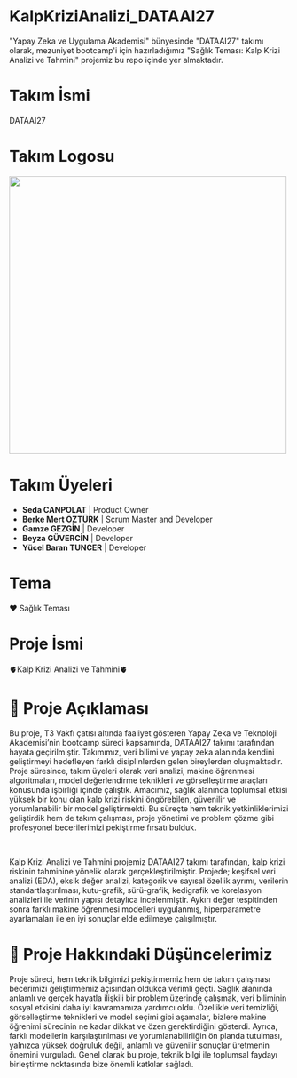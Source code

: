# KalpKriziAnalizi_DATAAI27
"Yapay Zeka ve Uygulama Akademisi" bünyesinde "DATAAI27" takımı olarak, mezuniyet bootcamp'i için hazırladığımız "Sağlık Teması: Kalp Krizi Analizi ve Tahmini" projemiz bu repo içinde yer almaktadır.

# **Takım İsmi**

DATAAI27

# **Takım Logosu**

<img width="500" height="500" src="https://github.com/StarLordBerke4/KalpKriziAnalizi_DATAAI27/blob/main/G%C3%B6rseller/DATAAI27%20Logo.png">

# **Takım Üyeleri**
- <b>Seda CANPOLAT</b> | Product Owner
- <b>Berke Mert ÖZTÜRK</b> | Scrum Master and Developer
- <b>Gamze GEZGİN</b> | Developer
- <b>Beyza GÜVERCİN</b> | Developer
- <b>Yücel Baran TUNCER</b> | Developer

# **Tema**
❤️ Sağlık Teması

# **Proje İsmi**
🫀Kalp Krizi Analizi ve Tahmini🫀

# **🤖 Proje Açıklaması**
<p>Bu proje, T3 Vakfı çatısı altında faaliyet gösteren Yapay Zeka ve Teknoloji Akademisi’nin bootcamp süreci kapsamında, DATAAI27 takımı tarafından hayata geçirilmiştir. Takımımız, veri bilimi ve yapay zeka alanında kendini geliştirmeyi hedefleyen farklı disiplinlerden gelen bireylerden oluşmaktadır. Proje süresince, takım üyeleri olarak veri analizi, makine öğrenmesi algoritmaları, model değerlendirme teknikleri ve görselleştirme araçları konusunda işbirliği içinde çalıştık. Amacımız, sağlık alanında toplumsal etkisi yüksek bir konu olan kalp krizi riskini öngörebilen, güvenilir ve yorumlanabilir bir model geliştirmekti. Bu süreçte hem teknik yetkinliklerimizi geliştirdik hem de takım çalışması, proje yönetimi ve problem çözme gibi profesyonel becerilerimizi pekiştirme fırsatı bulduk.</p>

<br>

<p>Kalp Krizi Analizi ve Tahmini projemiz DATAAI27 takımı tarafından, kalp krizi riskinin tahminine yönelik olarak gerçekleştirilmiştir. Projede; keşifsel veri analizi (EDA), eksik değer analizi, kategorik ve sayısal özellik ayrımı, verilerin standartlaştırılması, kutu-grafik, sürü-grafik, kedigrafik ve korelasyon analizleri ile verinin yapısı detaylıca incelenmiştir. Aykırı değer tespitinden sonra farklı makine öğrenmesi modelleri uygulanmış, hiperparametre ayarlamaları ile en iyi sonuçlar elde edilmeye çalışılmıştır.</p>

# **🧠 Proje Hakkındaki Düşüncelerimiz**
<p>Proje süreci, hem teknik bilgimizi pekiştirmemiz hem de takım çalışması becerimizi geliştirmemiz açısından oldukça verimli geçti. Sağlık alanında anlamlı ve gerçek hayatla ilişkili bir problem üzerinde çalışmak, veri biliminin sosyal etkisini daha iyi kavramamıza yardımcı oldu. Özellikle veri temizliği, görselleştirme teknikleri ve model seçimi gibi aşamalar, bizlere makine öğrenimi sürecinin ne kadar dikkat ve özen gerektirdiğini gösterdi. Ayrıca, farklı modellerin karşılaştırılması ve yorumlanabilirliğin ön planda tutulması, yalnızca yüksek doğruluk değil, anlamlı ve güvenilir sonuçlar üretmenin önemini vurguladı. Genel olarak bu proje, teknik bilgi ile toplumsal faydayı birleştirme noktasında bize önemli katkılar sağladı.</p>
